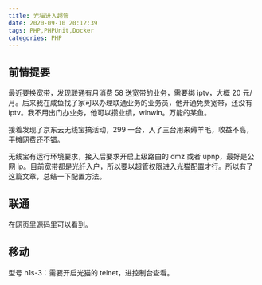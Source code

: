 ```yaml
---
title: 光猫进入超管
date: 2020-09-10 20:12:39
tags: PHP,PHPUnit,Docker
categories: PHP
---
```


## 前情提要
最近要换宽带，发现联通有月消费 58 送宽带的业务，需要绑 iptv，大概 20 元/月。后来我在咸鱼找了家可以办理联通业务的业务员，他开通免费宽带，还没有 iptv。我不用出门办业务，他可以攒业绩，winwin。万能的某鱼。

接着发现了京东云无线宝搞活动，299 一台，入了三台用来薅羊毛，收益不高，平摊网费还不错。

无线宝有运行环境要求，接入后要求开启上级路由的 dmz 或者 upnp，最好是公网 ip。目前宽带都是光纤入户，所以要以超管权限进入光猫配置才行。所以有了这篇文章，总结一下配置方法。

## 联通
在网页里源码里可以看到。
## 移动
型号 h1s-3：需要开启光猫的 telnet，进控制台查看。
